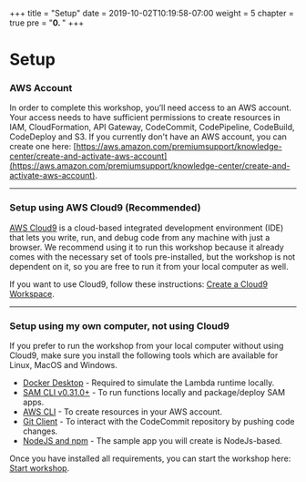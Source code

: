 +++
title = "Setup"
date = 2019-10-02T10:19:58-07:00
weight = 5
chapter = true
pre = "<b>0. </b>"
+++

# Setup

### AWS Account

In order to complete this workshop, you’ll need access to an AWS account. Your access needs to have sufficient permissions to create resources in IAM, CloudFormation, API Gateway, CodeCommit, CodePipeline, CodeBuild, CodeDeploy and S3. If you currently don't have an AWS account, you can create one here: [https://aws.amazon.com/premiumsupport/knowledge-center/create-and-activate-aws-account](https://aws.amazon.com/premiumsupport/knowledge-center/create-and-activate-aws-account).

___

### Setup using AWS Cloud9 (Recommended)

[AWS Cloud9](https://aws.amazon.com/cloud9/) is a cloud-based integrated development environment (IDE) that lets you  write, run, and debug code from any machine with just a browser. We recommend using it to run this workshop because it already comes with the necessary set of tools pre-installed, but the workshop is not dependent on it, so you are free to run it from your local computer as well.

If you want to use Cloud9, follow these instructions: [Create a Cloud9 Workspace](/javascript/setup/cloud9.html).

___

### Setup using my own computer, not using Cloud9

If you prefer to run the workshop from your local computer without using Cloud9, make sure you install the following tools which are available for Linux, MacOS and Windows.

* [Docker Desktop](https://www.docker.com/products/docker-desktop) - Required to simulate the Lambda runtime locally.
* [SAM CLI v0.31.0+](https://docs.aws.amazon.com/serverless-application-model/latest/developerguide/serverless-sam-cli-install.html) - To run functions locally and package/deploy SAM apps.
* [AWS CLI](https://docs.aws.amazon.com/cli/latest/userguide/cli-chap-install.html) - To create resources in your AWS account.
* [Git Client](https://git-scm.com/downloads) - To interact with the CodeCommit repository by pushing code changes.
* [NodeJS and npm](https://www.npmjs.com/get-npm) - The sample app you will create is NodeJs-based.

Once you have installed all requirements, you can start the workshop here: [Start workshop](/javascript/sam.html).
